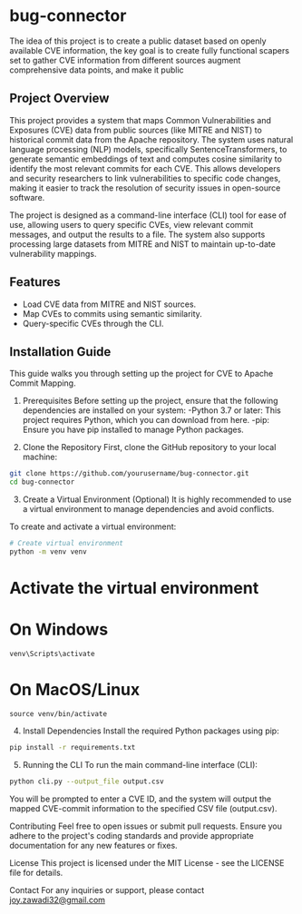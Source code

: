 # bug-connector
The idea of this project is to create a public dataset based on openly available CVE information, the key goal is to create fully functional scapers set to gather CVE information from different sources augment comprehensive data points, and make it public


## Project Overview
This project provides a system that maps Common Vulnerabilities and Exposures (CVE) data from public sources (like MITRE and NIST) to historical commit data from the Apache repository. The system uses natural language processing (NLP) models, specifically SentenceTransformers, to generate semantic embeddings of text and computes cosine similarity to identify the most relevant commits for each CVE. This allows developers and security researchers to link vulnerabilities to specific code changes, making it easier to track the resolution of security issues in open-source software.

The project is designed as a command-line interface (CLI) tool for ease of use, allowing users to query specific CVEs, view relevant commit messages, and output the results to a file. The system also supports processing large datasets from MITRE and NIST to maintain up-to-date vulnerability mappings.

## Features
- Load CVE data from MITRE and NIST sources.
- Map CVEs to commits using semantic similarity.
- Query-specific CVEs through the CLI.

## Installation Guide
This guide walks you through setting up the project for CVE to Apache Commit Mapping.

1. Prerequisites
Before setting up the project, ensure that the following dependencies are installed on your system:
-Python 3.7 or later: This project requires Python, which you can download from here.
-pip: Ensure you have pip installed to manage Python packages.

2. Clone the Repository
First, clone the GitHub repository to your local machine:

```bash
git clone https://github.com/yourusername/bug-connector.git
cd bug-connector
```
3. Create a Virtual Environment (Optional)
It is highly recommended to use a virtual environment to manage dependencies and avoid conflicts.

To create and activate a virtual environment:

```bash
# Create virtual environment
python -m venv venv
```

# Activate the virtual environment
# On Windows
```venv\Scripts\activate```

# On MacOS/Linux
```source venv/bin/activate```

4. Install Dependencies
Install the required Python packages using pip:
```bash
pip install -r requirements.txt
```

5. Running the CLI
To run the main command-line interface (CLI):

```bash
python cli.py --output_file output.csv
```
You will be prompted to enter a CVE ID, and the system will output the mapped CVE-commit information to the specified CSV file (output.csv).

Contributing
Feel free to open issues or submit pull requests. Ensure you adhere to the project's coding standards and provide appropriate documentation for any new features or fixes.

License
This project is licensed under the MIT License - see the LICENSE file for details.

Contact
For any inquiries or support, please contact joy.zawadi32@gmail.com

